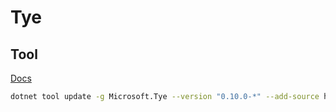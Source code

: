 # Tye

## Tool  

[Docs](https://github.com/dotnet/tye/blob/main/docs/getting_started.md)

```bash
dotnet tool update -g Microsoft.Tye --version "0.10.0-*" --add-source https://pkgs.dev.azure.com/dnceng/public/_packaging/dotnet5/nuget/v3/index.json
```
